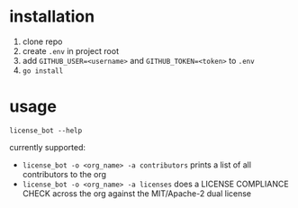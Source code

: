 # installation

1. clone repo
2. create `.env` in project root
3. add `GITHUB_USER=<username>` and `GITHUB_TOKEN=<token>` to `.env`
4. `go install`

# usage

`license_bot --help`

currently supported:

- `license_bot -o <org_name> -a contributors` prints a list of all contributors to the org
- `license_bot -o <org_name> -a licenses` does a LICENSE COMPLIANCE CHECK across the org against the MIT/Apache-2 dual license

